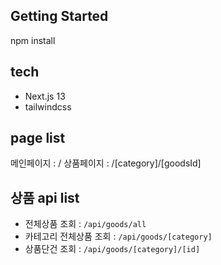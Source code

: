 ## Getting Started

npm install

## tech

- Next.js 13
- tailwindcss

## page list

메인페이지 : /
상품페이지 : /[category]/[goodsId]

## 상품 api list

- 전체상품 조회 : `/api/goods/all`
- 카테고리 전체상품 조회 : `/api/goods/[category]`
- 상품단건 조회 : `/api/goods/[category]/[id]`
